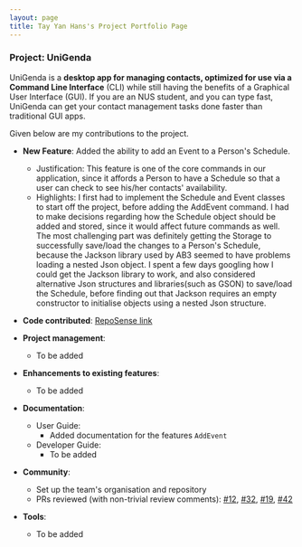 ```yaml
---
layout: page
title: Tay Yan Hans's Project Portfolio Page
---
```


### Project: UniGenda

UniGenda is a **desktop app for managing contacts, optimized for use via a Command Line Interface** (CLI)
while still having the benefits of a Graphical User Interface (GUI). If you are an NUS student,
and you can type fast, UniGenda can get your contact management tasks done faster than traditional GUI apps.

Given below are my contributions to the project.

* **New Feature**: Added the ability to add an Event to a Person's Schedule.
    * Justification: This feature is one of the core commands in our application, since it affords a Person to have a Schedule so that a user can check to see his/her contacts' availability.
    * Highlights: I first had to implement the Schedule and Event classes to start off the project, before adding the AddEvent command. I had to make decisions regarding how the Schedule object should be added and stored, since it would affect future commands as well. The most challenging part was definitely getting the Storage to successfully save/load the changes to a Person's Schedule, because the Jackson library used by AB3 seemed to have problems loading a nested Json object. I spent a few days googling how I could get the Jackson library to work, and also considered alternative Json structures and libraries(such as GSON) to save/load the Schedule, before finding out that Jackson requires an empty constructor to initialise objects using a nested Json structure.

* **Code contributed**: [RepoSense link](https://nus-cs2103-ay2122s2.github.io/tp-dashboard/?search=tyanhan&breakdown=true)

* **Project management**:
    * To be added

* **Enhancements to existing features**:
    * To be added

* **Documentation**:
    * User Guide:
        * Added documentation for the features `AddEvent`
    * Developer Guide:
        * To be added

* **Community**:
    * Set up the team's organisation and repository
    * PRs reviewed (with non-trivial review comments): [\#12](), [\#32](), [\#19](), [\#42]()

* **Tools**:
    * To be added
